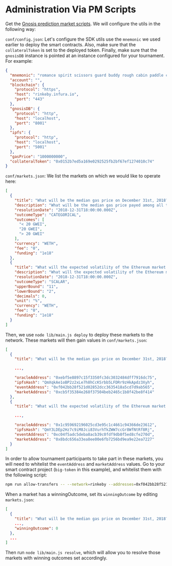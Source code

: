 # Administration Via PM Scripts

Get the [Gnosis prediction market scripts](https://github.com/gnosis/pm-scripts). We will configure the utils in the following way:

`conf/config.json`: Let's configure the SDK utils use the `mnemonic` we used earlier to deploy the smart contracts. Also, make sure that the `collateralToken` is set to the deployed token. Finally, make sure that the `gnosisDB` instance is pointed at an instance configured for your tournament. For example:

```json
{
  "mnemonic": "romance spirit scissors guard buddy rough cabin paddle cricket cactus clock buddy",
  "account": "",
  "blockchain": {
    "protocol": "https",
    "host": "rinkeby.infura.io",
    "port": "443"
  },
  "gnosisDB": {
    "protocol": "http",
    "host": "localhost",
    "port": "8001"
  },
  "ipfs": {
    "protocol": "http",
    "host": "localhost",
    "port": "5001"
  },
  "gasPrice": "1000000000",
  "collateralToken": "0x0152b7ed5a169e0292525fb2bf67ef1274010c74"
}
```

`conf/markets.json`: We list the markets on which we would like to operate here:

```json
[
  {
    "title": "What will be the median gas price on December 31st, 2018?",
    "description": "What will be the median gas price payed among all transactions on December 31st, 2018?",
    "resolutionDate": "2018-12-31T18:00:00.000Z",
    "outcomeType": "CATEGORICAL",
    "outcomes": [
      "< 20 GWEI",
      "20 GWEI",
      "> 20 GWEI"
    ],
    "currency": "WETH",
    "fee": "0",
    "funding": "1e18"
  },
  {
    "title": "What will the expected volatility of the Ethereum market be by December 31st over a 30-day estimate?",
    "description": "What will the expected volatility of the Ethereum market be by December 31st, 2018, over a 30-day estimate? Source: https://www.buybitcoinworldwide.com/ethereum-volatility/",
    "resolutionDate": "2018-12-31T18:00:00.000Z",
    "outcomeType": "SCALAR",
    "upperBound": "11",
    "lowerBound": "2",
    "decimals": 0,
    "unit": "%",
    "currency": "WETH",
    "fee": "0",
    "funding": "1e18"
  }
]
```

Then, we use `node lib/main.js deploy` to deploy these markets to the network. These markets will then gain values in `conf/markets.json`:

```json
[
  {
    "title": "What will be the median gas price on December 31st, 2018?",

    ...,

    "oracleAddress": "0xebf5e8897c15f3350fc3dc3032484dff7916dc75",
    "ipfsHash": "QmXqkAe1oBP2z2xLe7h8hCcKSrbb5LFDRr9zHkApdz3Xyh",
    "eventAddress": "0xf042bb28f521d02852dcc3635418a5cd7d9ab565",
    "marketAddress": "0xcb5f35384e268f37504beb2465c1b8f42be8f414"
  },
  {
    "title": "What will the expected volatility of the Ethereum market be by December 31st over a 30-day estimate?",

    ...,

    "oracleAddress": "0x1c959692196025cd3e95c1c4661c94366de23612",
    "ipfsHash": "QmY3LDEp2Hz7c9iM8Jci83VurhTkZWW7ccGr8WfNtRf8Rj",
    "eventAddress": "0xc04f5adc5deba8acb39c0fdf9db0f5ed8cfe270d",
    "marketAddress": "0x8bdc656a33ea8ee00e6fb7256bd9ea9e22ea7227"
  }
]
```

In order to allow tournament participants to take part in these markets, you will need to whitelist the `eventAddress` and `marketAddress` values. Go to your smart contract project (`big-token` in this example), and whitelist them with the following script:

```sh
npm run allow-transfers -- --network=rinkeby --addresses=0xf042bb28f521d02852dcc3635418a5cd7d9ab565,0xcb5f35384e268f37504beb2465c1b8f42be8f414,0xc04f5adc5deba8acb39c0fdf9db0f5ed8cfe270d,0x8bdc656a33ea8ee00e6fb7256bd9ea9e22ea7227
```

When a market has a winningOutcome, set its `winningOutcome` by editing `markets.json`:

```json
[
  {
    "title": "What will be the median gas price on December 31st, 2018?",
    ...,
    "winningOutcome": 0
  },
  ...
]
```

Then run `node lib/main.js resolve`, which will allow you to resolve those markets with winning outcomes set accordingly.
